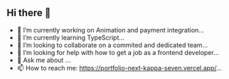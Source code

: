 ## Hi there 👋
- 🔭 I’m currently working on Animation and payment integration...
- 🌱 I’m currently learning TypeScript...
- 👯 I’m looking to collaborate on a commited and dedicated team...
- 🤔 I’m looking for help with how to get a job as a frontend developer...
- 💬 Ask me about ...
- 📫 How to reach me: https://portfolio-next-kappa-seven.vercel.app/...
<!--
**Bright-Anyawe/Bright-Anyawe** is a ✨ _special_ ✨ repository because its `README.md` (this file) appears on your GitHub profile.

Here are some ideas to get you started:


- 😄 Pronouns: ...
- ⚡ Fun fact: ...
-->
